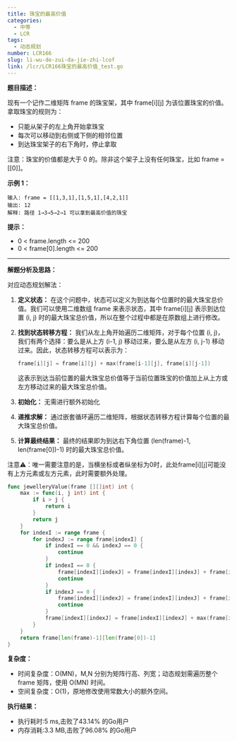 ```yaml
---
title: 珠宝的最高价值
categories:
  - 中等
  - LCR
tags:
  - 动态规划
number: LCR166
slug: li-wu-de-zui-da-jie-zhi-lcof
link: /lcr/LCR166珠宝的最高价值_test.go
---
```


**题目描述：**

现有一个记作二维矩阵 frame 的珠宝架，其中 frame[i][j] 为该位置珠宝的价值。拿取珠宝的规则为：

- 只能从架子的左上角开始拿珠宝
- 每次可以移动到右侧或下侧的相邻位置
- 到达珠宝架子的右下角时，停止拿取

注意：珠宝的价值都是大于 0 的。除非这个架子上没有任何珠宝，比如 frame = [[0]]。

**示例 1：**
```
输入: frame = [[1,3,1],[1,5,1],[4,2,1]]
输出: 12
解释: 路径 1→3→5→2→1 可以拿到最高价值的珠宝
```


**提示：**
- 0 < frame.length <= 200
- 0 < frame[0].length <= 200

---
**解题分析及思路：**

对应动态规划解法：

1. **定义状态：** 在这个问题中，状态可以定义为到达每个位置时的最大珠宝总价值。我们可以使用二维数组 frame 来表示状态，其中 frame[i][j] 表示到达位置 (i, j) 时的最大珠宝总价值，所以在整个过程中都是在原数组上进行修改。

2. **找到状态转移方程：** 我们从左上角开始遍历二维矩阵，对于每个位置 (i, j)，我们有两个选择：要么是从上方 (i-1, j) 移动过来，要么是从左方 (i, j-1) 移动过来。因此，状态转移方程可以表示为：
    ```go
    frame[i][j] = frame[i][j] + max(frame[i-1][j], frame[i][j-1])
    ```
    这表示到达当前位置的最大珠宝总价值等于当前位置珠宝的价值加上从上方或左方移动过来的最大珠宝总价值。

3. **初始化：** 无需进行额外初始化

4. **递推求解：** 通过嵌套循环遍历二维矩阵，根据状态转移方程计算每个位置的最大珠宝总价值。

5. **计算最终结果：** 最终的结果即为到达右下角位置 (len(frame)-1, len(frame[0])-1) 时的最大珠宝总价值。

注意⚠️：唯一需要注意的是，当横坐标或者纵坐标为0时，此处frame[i][j]可能没有上方元素或左方元素，此时需要额外处理。

```go
func jewelleryValue(frame [][]int) int {
	max := func(i, j int) int {
		if i > j {
			return i
		}
		return j
	}
	for indexI := range frame {
		for indexJ := range frame[indexI] {
			if indexI == 0 && indexJ == 0 {
				continue
			}
			if indexI == 0 {
				frame[indexI][indexJ] = frame[indexI][indexJ] + frame[indexI][indexJ-1]
				continue
			}
			if indexJ == 0 {
				frame[indexI][indexJ] = frame[indexI][indexJ] + frame[indexI-1][indexJ]
				continue
			}
			frame[indexI][indexJ] = frame[indexI][indexJ] + max(frame[indexI-1][indexJ], frame[indexI][indexJ-1])
		}
	}
	return frame[len(frame)-1][len(frame[0])-1]
}
```

**复杂度：**

- 时间复杂度：O(MN)，M,N 分别为矩阵行高、列宽；动态规划需遍历整个 frame 矩阵，使用 O(MN) 时间。
- 空间复杂度：O(1)，原地修改使用常数大小的额外空间。

**执行结果：**

- 执行耗时:5 ms,击败了43.14% 的Go用户
- 内存消耗:3.3 MB,击败了96.08% 的Go用户
